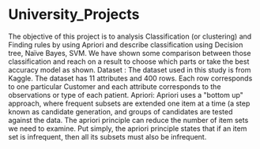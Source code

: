 # University_Projects

The objective of this project is to analysis Classification (or clustering) and Finding rules by using Apriori and describe classification using Decision tree, Naïve Bayes, SVM. We have shown some comparison between those classification and reach on a result to choose which parts or take the best accuracy model as shown.  Dataset :  The dataset used in this study is from Kaggle. The dataset has 11 attributes and 400 rows. Each row corresponds to one particular Customer and each attribute corresponds to the observations or type of each patient.   Apriori:  Apriori uses a "bottom up" approach, where frequent subsets are extended one item at a time (a step known as candidate generation, and groups of candidates are tested against the data. The apriori principle can reduce the number of item sets we need to examine. Put simply, the apriori principle states that if an item set is infrequent, then all its subsets must also be infrequent.
